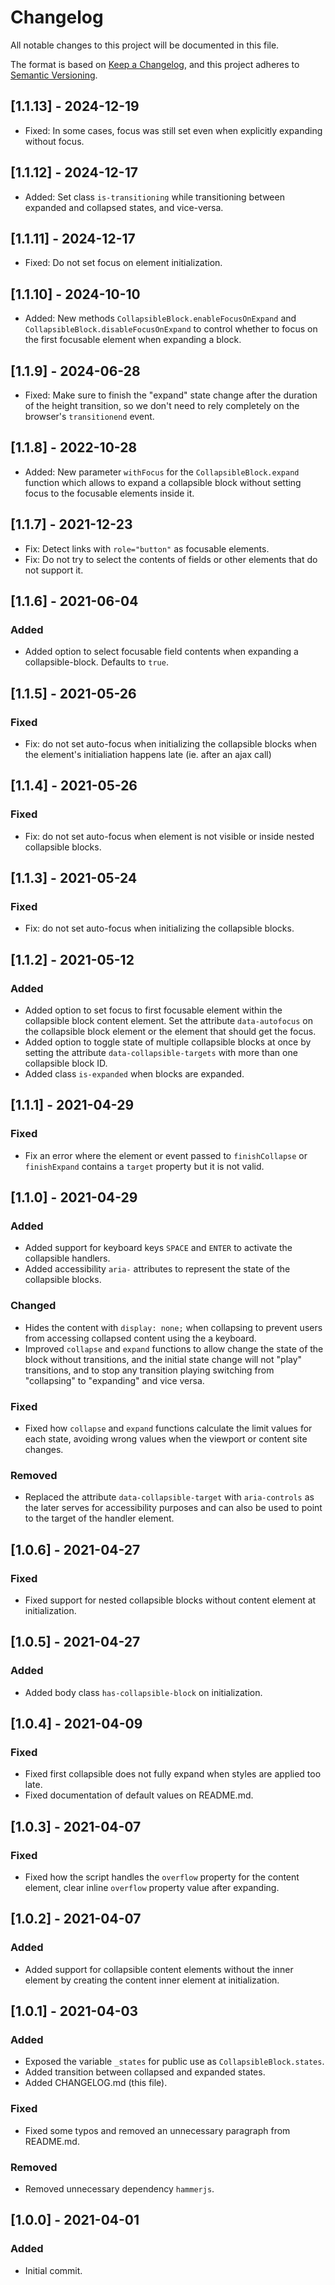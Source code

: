 # Changelog

All notable changes to this project will be documented in this file.

The format is based on [Keep a Changelog](https://keepachangelog.com/en/1.0.0/), and this project adheres to [Semantic Versioning](https://semver.org/spec/v2.0.0.html).

## [1.1.13] - 2024-12-19

- Fixed: In some cases, focus was still set even when explicitly expanding without focus.

## [1.1.12] - 2024-12-17

- Added: Set class `is-transitioning` while transitioning between expanded and collapsed states, and vice-versa.

## [1.1.11] - 2024-12-17

- Fixed: Do not set focus on element initialization.

## [1.1.10] - 2024-10-10

- Added: New methods `CollapsibleBlock.enableFocusOnExpand` and `CollapsibleBlock.disableFocusOnExpand` to control whether to focus on the first focusable element when expanding a block.

## [1.1.9] - 2024-06-28

- Fixed: Make sure to finish the "expand" state change after the duration of the height transition, so we don't need to rely completely on the browser's `transitionend` event.

## [1.1.8] - 2022-10-28

- Added: New parameter `withFocus` for the `CollapsibleBlock.expand` function which allows to expand a collapsible block without setting focus to the focusable elements inside it.

## [1.1.7] - 2021-12-23

- Fix: Detect links with `role="button"` as focusable elements.
- Fix: Do not try to select the contents of fields or other elements that do not support it.

## [1.1.6] - 2021-06-04

### Added

- Added option to select focusable field contents when expanding a collapsible-block. Defaults to `true`.

## [1.1.5] - 2021-05-26

### Fixed

- Fix: do not set auto-focus when initializing the collapsible blocks when the element's initialiation happens late (ie. after an ajax call)

## [1.1.4] - 2021-05-26

### Fixed

- Fix: do not set auto-focus when element is  not visible or inside nested collapsible blocks.

## [1.1.3] - 2021-05-24

### Fixed

- Fix: do not set auto-focus when initializing the collapsible blocks.

## [1.1.2] - 2021-05-12

### Added

- Added option to set focus to first focusable element within the collapsible block content element. Set the attribute `data-autofocus` on the collapsible block element or the element that should get the focus.
- Added option to toggle state of multiple collapsible blocks at once by setting the attribute `data-collapsible-targets` with more than one collapsible block ID.
- Added class `is-expanded` when blocks are expanded.

## [1.1.1] - 2021-04-29

### Fixed

- Fix an error where the element or event passed to `finishCollapse` or `finishExpand` contains a `target` property but it is not valid.

## [1.1.0] - 2021-04-29

### Added

- Added support for keyboard keys `SPACE` and `ENTER` to activate the collapsible handlers.
- Added accessibility `aria-` attributes to represent the state of the collapsible blocks.

### Changed

- Hides the content with `display: none;` when collapsing to prevent users from accessing collapsed content using the a keyboard.
- Improved `collapse` and `expand` functions to allow change the state of the block without transitions, and the initial state change will not "play" transitions, and to stop any transition playing switching from "collapsing" to "expanding" and vice versa.

### Fixed

- Fixed how `collapse` and `expand` functions calculate the limit values for each state, avoiding wrong values when the viewport or content site changes.

### Removed

- Replaced the attribute `data-collapsible-target` with `aria-controls` as the later serves for accessibility purposes and can also be used to point to the target of the handler element.

## [1.0.6] - 2021-04-27

### Fixed

- Fixed support for nested collapsible blocks without content element at initialization.

## [1.0.5] - 2021-04-27

### Added

- Added body class `has-collapsible-block` on initialization.

## [1.0.4] - 2021-04-09

### Fixed

- Fixed first collapsible does not fully expand when styles are applied too late.
- Fixed documentation of default values on README.md.

## [1.0.3] - 2021-04-07

### Fixed

- Fixed how the script handles the `overflow` property for the content element, clear inline `overflow` property value after expanding.

## [1.0.2] - 2021-04-07

### Added

- Added support for collapsible content elements without the inner element by creating the content inner element at initialization.

## [1.0.1] - 2021-04-03

### Added

- Exposed the variable `_states` for public use as `CollapsibleBlock.states`.
- Added transition between collapsed and expanded states.
- Added CHANGELOG.md (this file).

### Fixed

- Fixed some typos and removed an unnecessary paragraph from README.md.

### Removed

- Removed unnecessary dependency `hammerjs`.

## [1.0.0] - 2021-04-01

### Added

- Initial commit.
